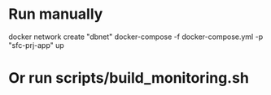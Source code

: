 # Run manually

docker network create "dbnet"
docker-compose -f docker-compose.yml -p "sfc-prj-app" up

# Or run scripts/build_monitoring.sh
